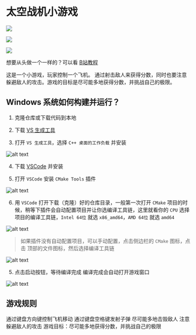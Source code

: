 # 太空战机小游戏

![](/assets/readme/image6.png)

![](/assets/readme/image7.png)

![](/assets/readme/image8.png)

想要从头做一个一样的？可以看 [B站教程](https://www.bilibili.com/video/BV1wSCFYQEyc) 

这是一个小游戏，玩家控制一个飞机。
通过射击敌人来获得分数，同时也要注意躲避敌人的攻击。游戏的目标是尽可能多地获得分数，并挑战自己的极限。

## Windows 系统如何构建并运行？

1. 克隆仓库或下载代码到本地

2. 下载 [VS 生成工具](https://visualstudio.microsoft.com/zh-hans/visual-cpp-build-tools/)

3. 打开 `VS 生成工具`，选择 `C++ 桌面的工作负载` 并安装

![alt text](/assets/readme/image4.png)

4.  下载 [VSCode](https://code.visualstudio.com/) 并安装

5. 打开 `VSCode` 安装 `CMake Tools` 插件

![alt text](/assets/readme/image.png)

6. 用 `VSCode` 打开下载（克隆）好的仓库目录，一般第一次打开 `CMake` 项目的时候，稍等下插件会自动配置项目并让你选编译工具链，这里就看你的 `CPU` 选择项目的编译工具链，`Intel 64位` 就选 `x86_amd64`，`AMD 64位` 就选 `amd64`

![alt text](/assets/readme/image2.png)

> 如果插件没有自动配置项目，可以手动配置，点击侧边栏的 `CMake` 图标，点击 顶部的文件图标，然后选择编译工具链

![alt text](/assets/readme/image5.png)

5. 点击启动按钮，等待编译完成 编译完成会自动打开游戏窗口

![alt text](/assets/readme/image3.png) 

## 游戏规则

通过键盘方向键控制飞机移动
通过键盘空格键发射子弹
尽可能多地击毁敌人
注意躲避敌人的攻击
游戏目标：尽可能多地获得分数，并挑战自己的极限